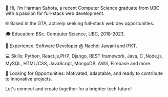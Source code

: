 👋 Hi, I'm Harman Sahota, a recent Computer Science graduate from UBC with a passion for full-stack web development.

🌐 Based in the GTA, actively seeking full-stack web dev opportunities.

🎓 Education: BSc. Computer Science, UBC, 2018-2023.

💼 Experience: Software Developer @ Nachdi Jawani and IFKT.

💻 Skills: Python, React.js,PHP, Django, REST framework, Java, C ,Node.js, MySQL, HTML/CSS, JavaScript, MongoDB, AWS, Firebase and more.

🚀 Looking for Opportunities: Motivated, adaptable, and ready to contribute to innovative projects.

Let's connect and create together for a brighter tech future!
